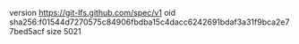 version https://git-lfs.github.com/spec/v1
oid sha256:f01544d7270575c84906fbdba15c4dacc6242691bdaf3a31f9bca2e77bed5acf
size 5021
